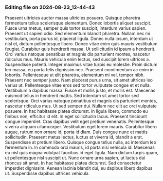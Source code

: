 

### Editing file on 2024-08-23_12-44-43

Praesent ultricies auctor massa ultricies posuere. Quisque pharetra fermentum tellus scelerisque elementum. Donec lobortis aliquet suscipit. Fusce urna metus, semper quis tortor suscipit, interdum varius sapien. Praesent ut sapien odio. Sed elementum blandit pharetra. Nullam nec mi vestibulum, porta purus id, placerat ligula. Donec nulla ipsum, interdum ut nisl et, dictum pellentesque libero.
Donec vitae enim quis mauris vestibulum feugiat. Curabitur quis hendrerit massa. Ut sollicitudin id ipsum a hendrerit. Orci varius natoque penatibus et magnis dis parturient montes, nascetur ridiculus mus. Mauris vehicula enim lectus, sed suscipit lorem ultrices a. Suspendisse potenti. Integer maximus vitae turpis eu molestie. Proin dictum leo massa, eu porta felis dignissim nec.
Praesent condimentum ac enim in lobortis. Pellentesque ut elit pharetra, elementum mi vel, tempor nibh. Praesent nec semper justo. Nam placerat purus urna, sit amet ultrices leo varius ut. Pellentesque vitae eros sed tortor vulputate congue et et nulla. Vestibulum a dapibus massa. Fusce et mollis justo, et mollis est. Maecenas euismod tellus in hendrerit mattis. Sed interdum sit amet tortor sed scelerisque. Orci varius natoque penatibus et magnis dis parturient montes, nascetur ridiculus mus. Ut sed semper dui. Nullam nec elit ac orci vulputate posuere. In hac habitasse platea dictumst. In ligula libero, commodo eu finibus non, efficitur id elit. In eget sollicitudin lacus. Praesent tincidunt congue imperdiet.
Cras dapibus velit eget pretium venenatis. Pellentesque viverra aliquam ullamcorper. Vestibulum eget lorem mauris. Curabitur libero augue, rutrum non ornare id, porta id diam. Duis congue nunc et mattis sollicitudin. Praesent metus lectus, luctus at viverra id, blandit a erat. Suspendisse at pretium libero. Quisque congue tellus nulla, ac interdum leo fermentum in. In commodo orci mauris, id porta nisi vehicula id. Maecenas eu nisl quis magna volutpat faucibus id eget ligula. Nam dictum turpis quam, ut pellentesque nisl suscipit ut. Nunc ornare urna sapien, ut luctus dui rhoncus sit amet. In hac habitasse platea dictumst. Sed consectetur imperdiet dignissim. Aenean lacinia blandit dui, eu dapibus libero dapibus ut. Suspendisse dapibus ultrices vehicula.


